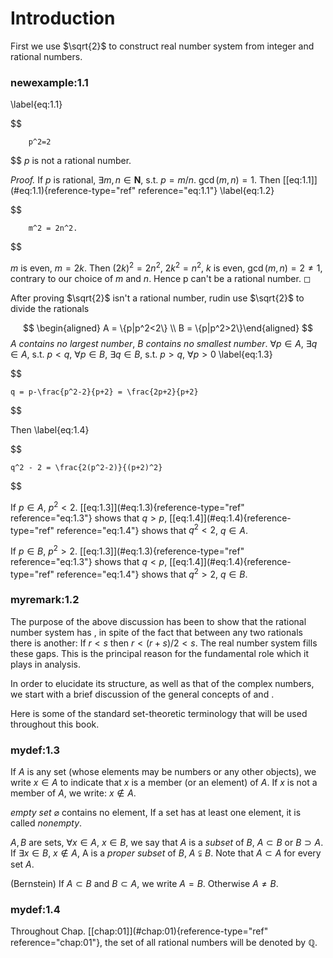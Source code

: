 # Introduction

First we use $\sqrt{2}$ to construct real number system from integer and
rational numbers.


### newexample:1.1 
 \label{eq:1.1}

$$

        p^2=2
$$
 $p$ is not a rational number.



*Proof.* If $p$ is rational, $\exists m,n \in \mathbf{N}$, s.t. $p=m/n$.
$\gcd (m,n) = 1$. Then \[\[eq:1.1\]](#eq:1.1){reference-type="ref"
reference="eq:1.1"} \label{eq:1.2}

$$

        m^2 = 2n^2.
$$


$m$ is even, $m = 2k$. Then $(2k)^2 = 2n^2$, $2k^2 = n^2$, $k$ is even,
$\gcd (m,n)=2\neq 1$, contrary to our choice of $m$ and $n$. Hence p
can't be a rational number. ◻


After proving $\sqrt{2}$ isn't a rational number, rudin use $\sqrt{2}$
to divide the rationals


$$
\begin{aligned}
    A = \{p|p^2<2\} \\ 
    B = \{p|p^2>2\}\end{aligned}
$$
 $A$ *contains no largest number*, 
$B$ *contains no smallest number*. 
$\forall p\in A$, $\exists q\in A$, s.t. $p<q$, 
$\forall p\in B$, $\exists q\in B$, s.t. $p>q$, 
$\forall p>0$ \label{eq:1.3}

$$

    q = p-\frac{p^2-2}{p+2} = \frac{2p+2}{p+2}
$$


Then \label{eq:1.4}

$$

    q^2 - 2 = \frac{2(p^2-2)}{(p+2)^2}
$$


If $p\in A$, $p^2<2$. \[\[eq:1.3\]](#eq:1.3){reference-type="ref"
reference="eq:1.3"} shows that $q>p$,
\[\[eq:1.4\]](#eq:1.4){reference-type="ref" reference="eq:1.4"} shows
that $q^2<2$, $q\in A$.

If $p\in B$, $p^2>2$. \[\[eq:1.3\]](#eq:1.3){reference-type="ref"
reference="eq:1.3"} shows that $q<p$,
\[\[eq:1.4\]](#eq:1.4){reference-type="ref" reference="eq:1.4"} shows
that $q^2>2$, $q\in B$.


### myremark:1.2 
 The purpose of the above
discussion has been to show that the rational number system has , in
spite of the fact that between any two rationals there is another: If
$r<s$ then $r<(r+s)/2<s$. The real number system fills these gaps. This
is the principal reason for the fundamental role which it plays in
analysis.


In order to elucidate its structure, as well as that of the complex
numbers, we start with a brief discussion of the general concepts of and
.

Here is some of the standard set-theoretic terminology that will be used
throughout this book.


### mydef:1.3 
 If $A$ is any set (whose elements may
be numbers or any other objects), we write $x\in A$ to indicate that $x$
is a member (or an element) of $A$. If $x$ is not a member of $A$, we
write: $x\notin A$.

*empty set* $\varnothing$ contains no element, If a set has at least one
element, it is called *nonempty*.

$A,B$ are sets, $\forall x\in A$, $x\in B$, we say that $A$ is a
*subset* of $B$, $A \subset B$ or $B \supset A$. If $\exists x\in B$,
$x\notin A$, A is a *proper subset* of $B$, $A \subsetneqq B$. Note that
$A\subset A$ for every set $A$.

(Bernstein) If $A\subset B$ and $B\subset A$, we write $A = B$.
Otherwise $A \neq B$.



### mydef:1.4 
 Throughout Chap.
\[\[chap:01\]](#chap:01){reference-type="ref" reference="chap:01"}, the
set of all rational numbers will be denoted by $\mathbb Q$.

